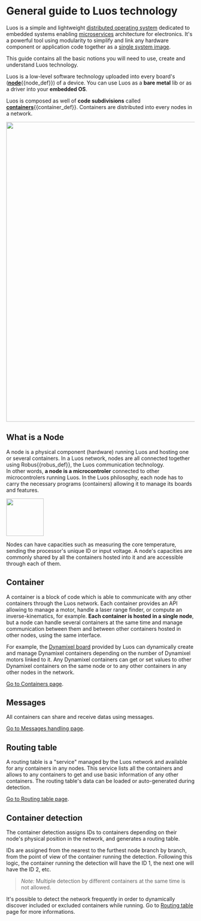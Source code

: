 # General guide to Luos technology

Luos is a simple and lightweight <a href="https://en.wikipedia.org/wiki/Distributed_operating_system" target="_blank">distributed operating system</a> dedicated to embedded systems enabling <a href="https://en.wikipedia.org/wiki/Microservices" target="_blank">microservices</a> architecture for electronics. It's a powerful tool using modularity to simplify and link any hardware component or application code together as a <a href="https://en.wikipedia.org/wiki/Single_system_image" target="_blank">single system image</a>.

This guide contains all the basic notions you will need to use, create and understand Luos technology.

Luos is a low-level software technology uploaded into every board's (<span class="cust_tooltip">[**node**](#what-is-a-node)<span class="cust_tooltiptext">{{node_def}}</span></span>) of a device.
You can use Luos as a **bare metal** lib or as a driver into your **embedded OS**.

Luos is composed as well of **code subdivisions** called <span class="cust_tooltip">[**containers**](#container)<span class="cust_tooltiptext">{{container_def}}</span></span>. Containers are distributed into every nodes in a network.

<a href="/_assets/img/feature-container-node-board.jpg" target="_blank"><img src="/_assets/img/feature-container-node-board.jpg" width="800px" /></a>

## What is a Node
A node is a physical component (hardware) running Luos and hosting one or several containers. In a Luos network, nodes are all connected together using <span class="cust_tooltip">Robus<span class="cust_tooltiptext">{{robus_def}}</span></span>, the Luos communication technology.<br/>In other words, **a node is a microcontroler** connected to other microcontrolers running Luos.
In the Luos philosophy, each node has to carry the necessary programs (containers) allowing it to manage its boards and features.

<img src="/_assets/img/MCU-luos.png" height="100px" />

Nodes can have capacities such as measuring the core temperature, sending the processor's unique ID or input voltage. A node's capacities are commonly shared by all the containers hosted into it and are accessible through each of them.

## Container
A container is a block of code which is able to communicate with any other containers through the Luos network. Each container provides an API allowing to manage a motor, handle a laser range finder, or compute an inverse-kinematics, for example.
**Each container is hosted in a single node**, but a node can handle several containers at the same time and manage communication between them and between other containers hosted in other nodes, using the same interface.

For example, the [Dynamixel board](../demo_boards/boards_list/dxl.md) provided by Luos can dynamically create and manage Dynamixel containers depending on the number of Dynamixel motors linked to it. Any Dynamixel containers can get or set values to other Dynamixel containers on the same node or to any other containers in any other nodes in the network.

[Go to Containers page](../low/containers.md).

## Messages
All containers can share and receive datas using messages.

[Go to Messages handling page](../low/containers/msg-handling.md).

## Routing table
A routing table is a "service" managed by the Luos network and available for any containers in any nodes. This service lists all the containers and allows to any containers to get and use basic information of any other containers. The routing table's data can be loaded or auto-generated during detection.

[Go to Routing table page](../low/containers/routing-table.md).

## Container detection
The container detection assigns IDs to containers depending on their node's physical position in the network, and generates a routing table.

IDs are assigned from the nearest to the furthest node branch by branch, from the point of view of the container running the detection. Following this logic, the container running the detection will have the ID 1, the next one will have the ID 2, etc.

> *Note:* Multiple detection by different containers at the same time is not allowed.

It's possible to detect the network frequently in order to dynamically discover included or excluded containers while running. Go to [Routing table](../low/containers/routing-table.md) page for more informations.


